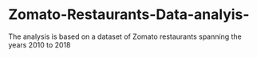 # Zomato-Restaurants-Data-analyis-
The analysis is based on a dataset of Zomato restaurants spanning the years 2010 to 2018
